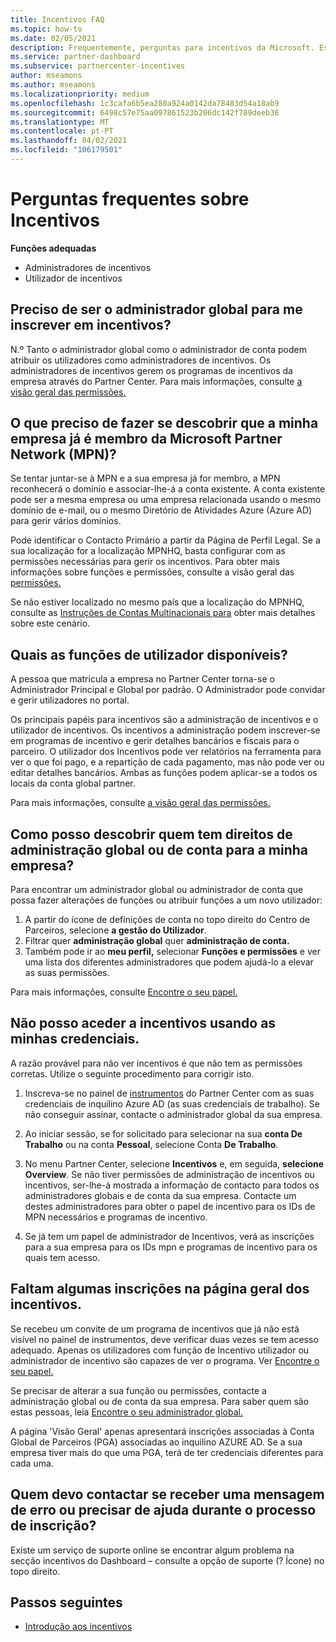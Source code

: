 ```yaml
---
title: Incentivos FAQ
ms.topic: how-to
ms.date: 02/05/2021
description: Frequentemente, perguntas para incentivos da Microsoft. Este artigo inclui perguntas sobre as funções dos utilizadores, como se inscrever ou o que fazer sobre mensagens de erro.
ms.service: partner-dashboard
ms.subservice: partnercenter-incentives
author: mseamons
ms.author: mseamons
ms.localizationpriority: medium
ms.openlocfilehash: 1c3cafa6b5ea280a924a0142da78483d54a18ab9
ms.sourcegitcommit: 6498c57e75aa097861523b206dc142f789deeb36
ms.translationtype: MT
ms.contentlocale: pt-PT
ms.lasthandoff: 04/02/2021
ms.locfileid: "106179501"
---
```

# <a name="frequently-asked-questions-on-incentives"></a>Perguntas frequentes sobre Incentivos

**Funções adequadas**

- Administradores de incentivos
- Utilizador de incentivos

## <a name="do-i-need-to-be-the-global-admin-to-enroll-in-incentives"></a>Preciso de ser o administrador global para me inscrever em incentivos?

N.º Tanto o administrador global como o administrador de conta podem atribuir os utilizadores como administradores de incentivos. Os administradores de incentivos gerem os programas de incentivos da empresa através do Partner Center. Para mais informações, consulte [a visão geral das permissões.](permissions-overview.md)

## <a name="what-do-i-need-to-do-if-i-find-my-company-is-already-a-member-of-the-microsoft-partner-network-mpn"></a>O que preciso de fazer se descobrir que a minha empresa já é membro da Microsoft Partner Network (MPN)?

Se tentar juntar-se à MPN e a sua empresa já for membro, a MPN reconhecerá o domínio e associar-lhe-á a conta existente. A conta existente pode ser a mesma empresa ou uma empresa relacionada usando o mesmo domínio de e-mail, ou o mesmo Diretório de Atividades Azure (Azure AD) para gerir vários domínios.

Pode identificar o Contacto Primário a partir da Página de Perfil Legal. Se a sua localização for a localização MPNHQ, basta configurar com as permissões necessárias para gerir os incentivos. Para obter mais informações sobre funções e permissões, consulte a visão geral das [permissões.](permissions-overview.md)

Se não estiver localizado no mesmo país que a localização do MPNHQ, consulte as [Instruções de Contas Multinacionais para](https://support.microsoft.com/help/4515619/special-considerations-for-multi-national-partners-joining-the-microso) obter mais detalhes sobre este cenário.

## <a name="what-user-roles-are-available"></a>Quais as funções de utilizador disponíveis?

A pessoa que matricula a empresa no Partner Center torna-se o Administrador Principal e Global por padrão. O Administrador pode convidar e gerir utilizadores no portal.

Os principais papéis para incentivos são a administração de incentivos e o utilizador de incentivos. Os incentivos a administração podem inscrever-se em programas de incentivo e gerir detalhes bancários e fiscais para o parceiro. O utilizador dos Incentivos pode ver relatórios na ferramenta para ver o que foi pago, e a repartição de cada pagamento, mas não pode ver ou editar detalhes bancários. Ambas as funções podem aplicar-se a todos os locais da conta global partner.

Para mais informações, consulte [a visão geral das permissões.](permissions-overview.md)

## <a name="how-can-i-find-out-who-has-global-or-account-admin-rights-for-my-company"></a>Como posso descobrir quem tem direitos de administração global ou de conta para a minha empresa?

Para encontrar um administrador global ou administrador de conta que possa fazer alterações de funções ou atribuir funções a um novo utilizador:

1. A partir do ícone de definições de conta no topo direito do Centro de Parceiros, selecione **a gestão do Utilizador**.
2. Filtrar quer **administração global** quer **administração de conta.**
3. Também pode ir ao **meu perfil,** selecionar **Funções e permissões** e ver uma lista dos diferentes administradores que podem ajudá-lo a elevar as suas permissões.
 
Para mais informações, consulte [Encontre o seu papel.](find-your-role.md)  

## <a name="i-cant-access-incentives-using-my-credentials"></a>Não posso aceder a incentivos usando as minhas credenciais.

A razão provável para não ver incentivos é que não tem as permissões corretas. Utilize o seguinte procedimento para corrigir isto.

1. Inscreva-se no painel de [instrumentos](https://partner.microsoft.com/dashboard/) do Partner Center com as suas credenciais de inquilino Azure AD (as suas credenciais de trabalho). Se não conseguir assinar, contacte o administrador global da sua empresa.

2. Ao iniciar sessão, se for solicitado para selecionar na sua **conta De Trabalho** ou na conta **Pessoal**, selecione Conta **De Trabalho**.

3. No menu Partner Center, selecione **Incentivos** e, em seguida, **selecione Overview**. Se não tiver permissões de administração de incentivos ou incentivos, ser-lhe-á mostrada a informação de contacto para todos os administradores globais e de conta da sua empresa. Contacte um destes administradores para obter o papel de incentivo para os IDs de MPN necessários e programas de incentivo.

4. Se já tem um papel de administrador de Incentivos, verá as inscrições para a sua empresa para os IDs mpn e programas de incentivo para os quais tem acesso.

## <a name="some-enrollments-are-missing-from-the-incentives-overview-page"></a>Faltam algumas inscrições na página geral dos incentivos.

Se recebeu um convite de um programa de incentivos que já não está visível no painel de instrumentos, deve verificar duas vezes se tem acesso adequado. Apenas os utilizadores com função de Incentivo utilizador ou administrador de incentivo são capazes de ver o programa. Ver [Encontre o seu papel.](./find-your-role.md)

Se precisar de alterar a sua função ou permissões, contacte a administração global ou de conta da sua empresa. Para saber quem são estas pessoas, leia [Encontre o seu administrador global.](./find-your-role.md#find-your-global-admin)

A página 'Visão Geral' apenas apresentará inscrições associadas à Conta Global de Parceiros (PGA) associadas ao inquilino AZURE AD. Se a sua empresa tiver mais do que uma PGA, terá de ter credenciais diferentes para cada uma.

## <a name="who-should-i-contact-if-i-get-an-error-message-or-need-help-during-the-enrollment-process"></a>Quem devo contactar se receber uma mensagem de erro ou precisar de ajuda durante o processo de inscrição?

Existe um serviço de suporte online se encontrar algum problema na secção incentivos do Dashboard – consulte a opção de suporte (? Ícone) no topo direito.

## <a name="next-steps"></a>Passos seguintes

- [Introdução aos incentivos](incentives-get-started-intro.md)